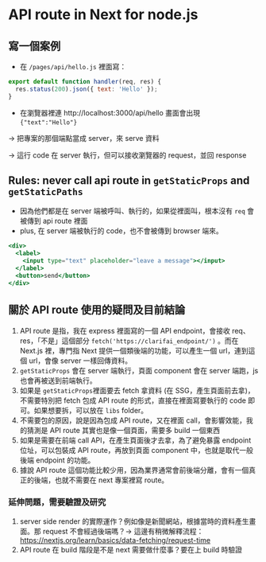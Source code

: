 # API route in Next for node.js

## 寫一個案例

- 在 `/pages/api/hello.js` 裡面寫：

```jsx
export default function handler(req, res) {
  res.status(200).json({ text: 'Hello' });
}
```

- 在瀏覽器裡連 http://localhost:3000/api/hello 畫面會出現 `{"text":"Hello"}`

→ 把專案的那個端點當成 server，來 serve 資料

→ 這行 code 在 server 執行，但可以接收瀏覽器的 request，並回 response

## Rules: never call api route in `getStaticProps` and `getStaticPaths`

- 因為他們都是在 server 端被呼叫、執行的，如果從裡面叫，根本沒有 `req` 會被傳到 api route 裡面
- plus, 在 server 端被執行的 code，也不會被傳到 browser 端來。

```jsx
<div>
  <label>
    <input type="text" placeholder="leave a message"></input>
  </label>
  <button>send</button>
</div>
```

## 關於 API route 使用的疑問及目前結論

1. API route 是指，我在 express 裡面寫的一個 API endpoint，會接收 req、res，「不是」這個部分 `fetch('https://clarifai_endpoint/')` 。而在 Next.js 裡，專門指 Next 提供一個類後端的功能，可以產生一個 url，連到這個 url，會像 server 一樣回傳資料。
2. `getStaticProps` 會在 server 端執行，頁面 component 會在 server 端跑，js 也會再被送到前端執行。
3. 如果是 `getStaticProps`裡面要去 fetch 拿資料 (在 SSG，產生頁面前去拿)，不需要特別把 fetch 包成 API route 的形式，直接在裡面寫要執行的 code 即可。如果想要拆，可以放在 `libs` folder。
4. 不需要包的原因，說是因為包成 API route，又在裡面 call，會影響效能，我的猜測是 API route 其實也是像一個頁面，需要多 build 一個東西
5. 如果是需要在前端 call API，在產生頁面後才去拿，為了避免暴露 endpoint 位址，可以包裝成 API route，再放到頁面 component 中，也就是取代一般後端 endpoint 的功能。
6. 據說 API route 這個功能比較少用，因為業界通常會前後端分離，會有一個真正的後端，也就不需要在 next 專案裡寫 route。

### 延伸問題，需要驗證及研究

1. server side render 的實際運作？例如像是新聞網站，根據當時的資料產生畫面。那 request 不會經過後端嗎？→ 這邊有稍微解釋流程：https://nextjs.org/learn/basics/data-fetching/request-time
2. API route 在 build 階段是不是 next 需要做什麼事？要在上 build 時驗證
